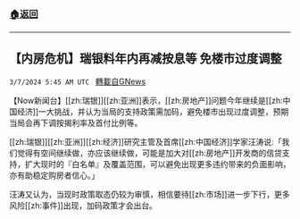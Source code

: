 ###  [:house:返回](README.md)
---


## 【内房危机】瑞银料年内再减按息等 免楼市过度调整
`3/7/2024 5:45 AM UTC ` [轉載自GNews](https://gnews.org/articles/2372989)

【Now新闻台】[[zh:瑞银]][[zh:亚洲]]表示，[[zh:房地产]]问题今年继续是[[zh:中国经济]]一大挑战，并认为当局的支持政策需加码，避免楼市出现过度调整，预期当局会再下调按揭利率及首付比例等。

[[zh:瑞银]][[zh:亚洲]][[zh:经济]]研究主管及首席[[zh:中国经济]]学家汪涛说:「我们觉得有空间继续做，亦应该继续做，可能是加大对[[zh:房地产]]开发商的信贷支持，扩大现时的『白名单』及覆盖范围，可以避免出现更多违约带来的负面影响，亦有助稳定购房者信心。」

汪涛又认为，当现时政策取态仍较为审慎，相信要待[[zh:市场]]进一步下行，更多风险[[zh:事件]]出现，加码政策才会出台。
